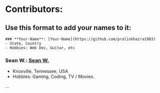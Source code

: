 # Contributors:
## Use this format to add your names to it:
```
### **Your-Name**: [Your-Name](https://github.com/pralinkhaira1903)
- State, Country
- Hobbies: Web Dev, Guitar, etc
```
### **Sean W.**: [Sean W.](https://github.com/cybersholt)
- Knoxville, Tennessee, USA
- Hobbies: Gaming, Coding, TV / Movies.

...


